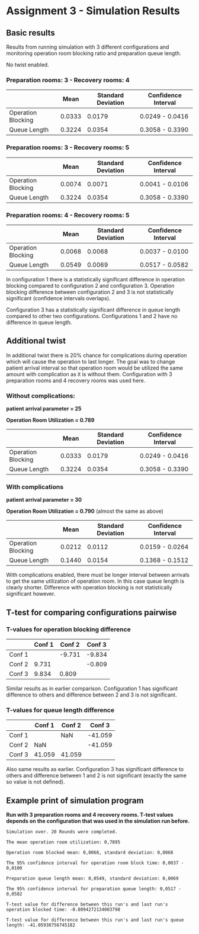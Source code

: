 # Assignment 3 - Simulation Results

Basic results
--------------

Results from running simulation with 3 different configurations
and monitoring operation room blocking ratio and preparation queue length.

No twist enabled.

### Preparation rooms: 3 - Recovery rooms: 4

|                    | Mean      | Standard Deviation |Confidence Interval|
| -------------------|-----------|--------------------|-------------------|
| Operation Blocking | 0.0333    |0.0179              |0.0249 - 0.0416    |
| Queue Length       | 0.3224    |0.0354              |0.3058 - 0.3390    |

### Preparation rooms: 3 - Recovery rooms: 5

|                    | Mean      | Standard Deviation |Confidence Interval|
| -------------------|-----------|--------------------|-------------------|
| Operation Blocking | 0.0074    |0.0071              |0.0041 - 0.0106    |
| Queue Length       | 0.3224    |0.0354              |0.3058 - 0.3390    |

### Preparation rooms: 4 - Recovery rooms: 5

|                    | Mean      | Standard Deviation |Confidence Interval|
| -------------------|-----------|--------------------|-------------------|
| Operation Blocking | 0.0068    |0.0068              |0.0037 - 0.0100    |
| Queue Length       | 0.0549    |0.0069              |0.0517 - 0.0582    |

In configuration 1 there is a statistically significant difference in
operation blocking compared to configuration 2 and configuration 3.
Operation blocking difference between configuration 2 and 3 is not statistically
significant (confidence intervals overlaps).

Configuration 3 has a statistically significant difference in queue length
compared to other two configurations. Configurations 1 and 2 have no difference
in queue length.

Additional twist
------------------------
In additional twist there is 20% chance for complications during operation
which will cause the operation to last longer. The goal was to change patient
arrival interval so that operation room would be utilized the same amount with
complication as it is without them. Configuration with 3 preparation rooms and 
4 recovery rooms was used here.

### Without complications:

**patient arrival parameter = 25**

**Operation Room Utilization = 0.789**

|                    | Mean      | Standard Deviation |Confidence Interval|
| -------------------|-----------|--------------------|-------------------|
| Operation Blocking | 0.0333    |0.0179              |0.0249 - 0.0416    |
| Queue Length       | 0.3224    |0.0354              |0.3058 - 0.3390    |


### With complications
**patient arrival parameter = 30**

**Operation Room Utilization = 0.790** (almost the same as above)

|                    | Mean      | Standard Deviation |Confidence Interval|
| -------------------|-----------|--------------------|-------------------|
| Operation Blocking | 0.0212    |0.0112              |0.0159 - 0.0264    |
| Queue Length       | 0.1440    |0.0154              |0.1368 - 0.1512    |


With complications enabled, there must be longer interval between arrivals to
get the same utilization of operation room. In this case queue length is
clearly shorter. Difference with operation blocking is not statistically
significant however.
    
    
T-test for comparing configurations pairwise
--------------------

### T-values for operation blocking difference

|                    | Conf 1    | Conf 2             | Conf 3            |
| -------------------|-----------|--------------------|-------------------|
| Conf 1             |           |-9.731              |-9.834             |
| Conf 2             | 9.731     |                    |-0.809             |
| Conf 3             | 9.834     |0.809               |                   |

Similar results as in earlier comparison. Configuration 1 has significant
difference to others and difference between 2 and 3 is not significant.

### T-values for queue length difference

|                    | Conf 1    | Conf 2             | Conf 3            |
| -------------------|-----------|--------------------|-------------------|
| Conf 1             |           |NaN                 |-41.059            |
| Conf 2             | NaN       |                    |-41.059            |
| Conf 3             | 41.059    |41.059              |                   |

Also same results as earlier. Configuration 3 has significant
difference to others and difference between 1 and 2 is not significant 
(exactly the same so value is not defined).

Example print of simulation program
------------------------------------

**Run with 3 preparation rooms and 4 recovery rooms. T-test values depends on the
configuration that was used in the simulation run before.**


`Simulation over. 20 Rounds were completed.`

`The mean operation room utilization: 0,7895`

`Operation room blocked mean: 0,0068, standard deviation: 0,0068`

`The 95% confidence interval for operation room block time: 0,0037 - 0,0100`

`Preparation queue length mean: 0,0549, standard deviation: 0,0069`

`The 95% confidence interval for preparation queue length: 0,0517 - 0,0582`

`T-test value for difference between this run's and last run's operation blocked
time: -0.8094272134003798`

`T-test value for difference between this run's and last run's queue length:
-41.05938756745182`